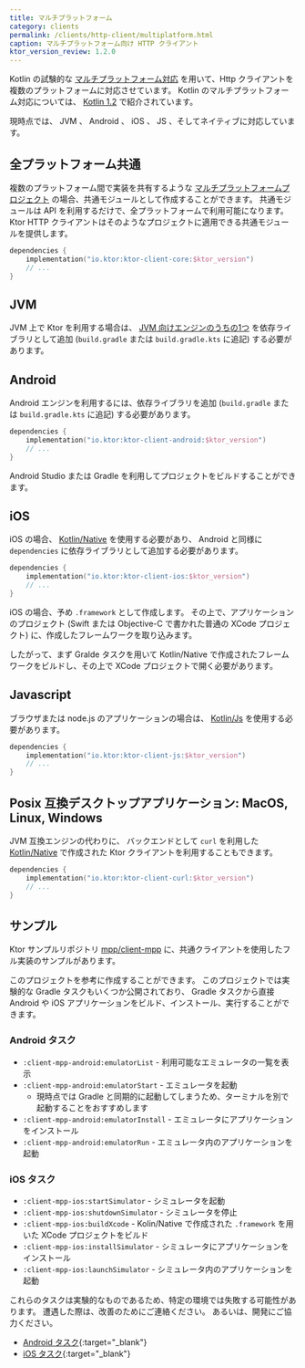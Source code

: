 ```yaml
---
title: マルチプラットフォーム
category: clients
permalink: /clients/http-client/multiplatform.html
caption: マルチプラットフォーム向け HTTP クライアント
ktor_version_review: 1.2.0
---
```


Kotlin の試験的な [マルチプラットフォーム対応](https://kotlinlang.org/docs/reference/multiplatform.html) を用いて、Http クライアントを複数のプラットフォームに対応させています。
Kotlin のマルチプラットフォーム対応については、 [Kotlin 1.2](https://blog.jetbrains.com/kotlin/2017/11/kotlin-1-2-released/) で紹介されています。

現時点では、 JVM 、 Android 、 iOS 、 JS 、そしてネイティブに対応しています。

## 全プラットフォーム共通

複数のプラットフォーム間で実装を共有するような [マルチプラットフォームプロジェクト](https://kotlinlang.org/docs/reference/multiplatform.html) の場合、共通モジュールとして作成することができます。
共通モジュールは API を利用するだけで、全プラットフォームで利用可能になります。
Ktor HTTP クライアントはそのようなプロジェクトに適用できる共通モジュールを提供します。

```kotlin
dependencies {
    implementation("io.ktor:ktor-client-core:$ktor_version")
    // ...
}
```

## JVM
JVM 上で Ktor を利用する場合は、 [JVM 向けエンジンのうちの1つ](/clients/http-client/engines.html#jvm) を依存ライブラリとして追加 (`build.gradle` または `build.gradle.kts` に追記) する必要があります。

## Android

Android エンジンを利用するには、依存ライブラリを追加 (`build.gradle` または `build.gradle.kts` に追記) する必要があります。

```kotlin
dependencies {
    implementation("io.ktor:ktor-client-android:$ktor_version")
    // ...
}
```

Android Studio または Gradle を利用してプロジェクトをビルドすることができます。

## iOS

iOS の場合、 [Kotlin/Native](https://github.com/JetBrains/kotlin-native) を使用する必要があり、 Android と同様に `dependencies` に依存ライブラリとして追加する必要があります。

```kotlin
dependencies {
    implementation("io.ktor:ktor-client-ios:$ktor_version")
    // ...
}
```

iOS の場合、予め `.framework` として作成します。
その上で、アプリケーションのプロジェクト (Swift または Objective-C で書かれた普通の XCode プロジェクト) に、作成したフレームワークを取り込みます。

したがって、まず Gralde タスクを用いて Kotlin/Native で作成されたフレームワークをビルドし、その上で XCode プロジェクトで開く必要があります。

## Javascript

ブラウザまたは node.js のアプリケーションの場合は、 [Kotlin/Js](https://kotlinlang.org/docs/tutorials/javascript/kotlin-to-javascript/kotlin-to-javascript.html) を使用する必要があります。

```kotlin
dependencies {
    implementation("io.ktor:ktor-client-js:$ktor_version")
    // ...
}
```

## Posix 互換デスクトップアプリケーション: MacOS, Linux, Windows

JVM 互換エンジンの代わりに、 バックエンドとして `curl` を利用した [Kotlin/Native](https://github.com/JetBrains/kotlin-native) で作成された Ktor クライアントを利用することもできます。

```kotlin
dependencies {
    implementation("io.ktor:ktor-client-curl:$ktor_version")
    // ...
}
```

## サンプル

Ktor サンプルリポジトリ [mpp/client-mpp](https://github.com/ktorio/ktor-samples/tree/master/mpp/client-mpp) に、共通クライアントを使用したフル実装のサンプルがあります。

このプロジェクトを参考に作成することができます。
このプロジェクトでは実験的な Gradle タスクもいくつか公開されており、 Gradle タスクから直接 Android や iOS アプリケーションをビルド、インストール、実行することができます。

### Android タスク

* `:client-mpp-android:emulatorList` - 利用可能なエミュレータの一覧を表示
* `:client-mpp-android:emulatorStart` - エミュレータを起動
    * 現時点では Gradle と同期的に起動してしまうため、ターミナルを別で起動することをおすすめします
* `:client-mpp-android:emulatorInstall` - エミュレータにアプリケーションをインストール
* `:client-mpp-android:emulatorRun` - エミュレータ内のアプリケーションを起動

### iOS タスク

* `:client-mpp-ios:startSimulator` - シミュレータを起動
* `:client-mpp-ios:shutdownSimulator` - シミュレータを停止
* `:client-mpp-ios:buildXcode` - Kolin/Native で作成された `.framework` を用いた XCode プロジェクトをビルド
* `:client-mpp-ios:installSimulator` - シミュレータにアプリケーションをインストール
* `:client-mpp-ios:launchSimulator` - シミュレータ内のアプリケーションを起動

これらのタスクは実験的なものであるため、特定の環境では失敗する可能性があります。
遭遇した際は、改善のためにご連絡ください。
あるいは、開発にご協力ください。

* [Android タスク](https://github.com/ktorio/ktor-samples/blob/master/mpp/client-mpp/android/build.gradle){:target="_blank"}
* [iOS タスク](https://github.com/ktorio/ktor-samples/blob/master/mpp/client-mpp/ios/build.gradle){:target="_blank"}
